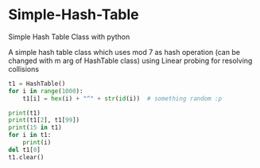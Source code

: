# Simple-Hash-Table
Simple Hash Table Class with python 

A simple hash table class which uses mod 7 as hash operation (can be changed with m arg of HashTable class)
using Linear probing for resolving collisions

```python
t1 = HashTable()
for i in range(1000):
	t1[i] = hex(i) + "^" + str(id(i))  # something random :p

print(t1)
print(t1[2], t1[99])
print(15 in t1)
for i in t1:
	print(i)
del t1[0]
t1.clear()
 ```
